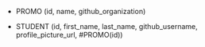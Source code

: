 - PROMO (id, name, github_organization)

- STUDENT (id, first_name, last_name, github_username, profile_picture_url, #PROMO(id))